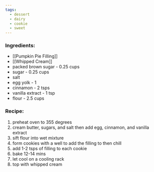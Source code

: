 ```yaml
---
tags:
  - dessert
  - dairy
  - cookie
  - sweet
---
```

### Ingredients:
- [[Pumpkin Pie Filling]]
- [[Whipped Cream]]
- packed brown sugar - 0.25 cups
- sugar - 0.25 cups
- salt
- egg yolk - 1
- cinnamon - 2 tsps
- vanilla extract - 1 tsp
- flour - 2.5 cups

### Recipe:
1. preheat oven to 355 degrees
2. cream butter, sugars, and salt then add egg, cinnamon, and vanilla extract
3. sift flour into wet mixture
4. form cookies with a well to add the filling to then chill
5. add 1-2 tsps of filling to each cookie
6. bake 12-14 mins
7. let cool on a cooling rack
8. top with whipped cream